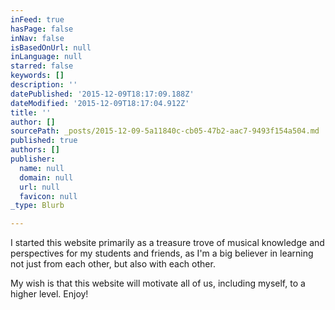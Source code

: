 ```yaml
---
inFeed: true
hasPage: false
inNav: false
isBasedOnUrl: null
inLanguage: null
starred: false
keywords: []
description: ''
datePublished: '2015-12-09T18:17:09.188Z'
dateModified: '2015-12-09T18:17:04.912Z'
title: ''
author: []
sourcePath: _posts/2015-12-09-5a11840c-cb05-47b2-aac7-9493f154a504.md
published: true
authors: []
publisher:
  name: null
  domain: null
  url: null
  favicon: null
_type: Blurb

---
```

I started this website primarily as a treasure trove of musical knowledge and perspectives for my students and friends, as I'm a big believer in learning not just from each other, but also with each other.

My wish is that this website will motivate all of us, including myself, to a higher level. Enjoy!